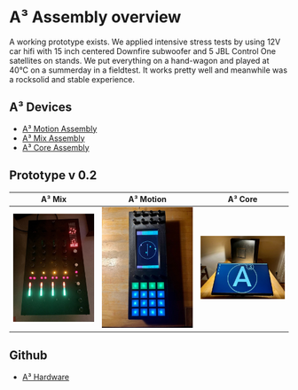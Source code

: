 # A³ Assembly overview
A working prototype exists. We applied intensive stress tests by using 12V car hifi with 15 inch centered Downfire subwoofer and 5 JBL Control One satellites on stands. We put everything on a hand-wagon and played at 40°C on a summerday in a fieldtest. It works pretty well and meanwhile was a rocksolid and stable experience.

## A³ Devices
- [A³ Motion Assembly](https://doc.a3-audio.com/assembly/moc.html)
- [A³ Mix Assembly](https://doc.a3-audio.com/assembly/mic.html)
- [A³ Core Assembly](https://doc.a3-audio.com/assembly/core.html)

## Prototype v 0.2
| A³ Mix | A³ Motion | A³ Core |
| ----------- | ----------- | ----------- |
| ![a3motion](pics_assembly/v02/a3mix_v02_assembled_02.jpg) | ![a3mix](pics_assembly/v02/a3motion_v02_action.jpg) | ![a3core](pics_assembly/v02/a3core_v02_logo.jpg) |

## Github
- [A³ Hardware](https://github.com/a3-audio/a3-hardware)